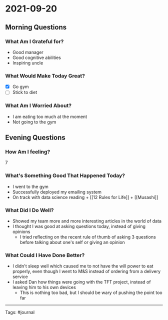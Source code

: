 # 2021-09-20

## Morning Questions

### What Am I Grateful for?
- Good manager
- Good cognitive abilities
- Inspiring uncle

 ### What Would Make Today Great?
- [x] Go gym
- [ ] Stick to diet
 
### What Am I Worried About?
- I am eating too much at the moment
- Not going to the gym

## Evening Questions

### How Am I feeling?
7

### What's Something Good That Happened Today?
- I went to the gym
- Successfully deployed my emailing system
- On track with data science reading + [[12 Rules for Life]] + [[Musashi]]

### What Did I Do Well?
- Showed my team more and more interesting articles in the world of data
- I thought I was good at asking questions today, instead of giving opinions
	- I tried reflecting on the recent rule of thumb of asking 3 questions before talking about one's self or giving an opinion

### What Could I Have Done Better?
- I didn't sleep well which caused me to not have the will power to eat properly, even though I went to M&S instead of ordering from a delivery service
- I asked Dan how things were going with the TFT project, instead of leaving him to his own devices
	- This is nothing too bad, but I should be wary of pushing the point too far

---
Tags:
#journal
